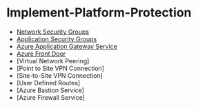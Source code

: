 # Implement-Platform-Protection

- [Network Security Groups](https://github.com/earkevin11/Network-Security-Groups)
- [Application Security Groups](https://github.com/earkevin11/Application-Security-Groups)
- [Azure Application Gateway Service](https://github.com/earkevin11/Azure-Application-Gateway-Service)
- [Azure Front Door](https://github.com/earkevin11/Azure-Front-Door)
- [Virtual Network Peering]
- [Point to Site VPN Connection]
- [Site-to-Site VPN Connection]
- [User Defined Routes]
- [Azure Bastion Service]
- [Azure Firewall Service]
